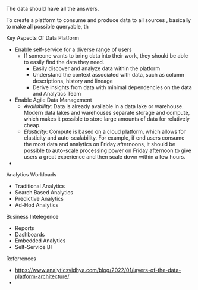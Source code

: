 The data should have all the answers.

To create a platform to consume and produce data to all sources , basically to make all possible queryable, th


Key Aspects Of Data Platform
* Enable self-service for a diverse range of users
	*  If someone wants to bring data into their work, they should be able to easily find the data they need.
		* Easily discover and analyze data within the platform
		* Understand the context associated with data, such as column descriptions, history and lineage
		* Derive insights from data with minimal dependencies on the data and Analytics Team
* Enable Agile Data Management
	* _Availability_: Data is already available in a data lake or warehouse. Modern data lakes and warehouses separate storage and compute, which makes it possible to store large amounts of data for relatively cheap.
	* _Elasticity_: Compute is based on a cloud platform, which allows for elasticity and auto-scalability. For example, if end users consume the most data and analytics on Friday afternoons, it should be possible to auto-scale processing power on Friday afternoon to give users a great experience and then scale down within a few hours.
* 









Analytics Workloads
* Traditional Analytics
* Search Based Analytics
* Predictive Analytics
* Ad-Hod Analytics

Business Intelegence
* Reports
* Dashboards
* Embedded Analytics
* Self-Service BI













Referrences
* https://www.analyticsvidhya.com/blog/2022/01/layers-of-the-data-platform-architecture/
* 